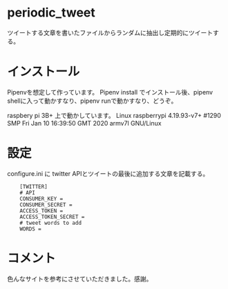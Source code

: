 # periodic_tweet
ツイートする文章を書いたファイルからランダムに抽出し定期的にツイートする。

# インストール
Pipenvを想定して作っています。
Pipenv install でインストール後、pipenv shellに入って動かすなり、pipenv runで動かすなり、どうぞ。

raspbery pi 3B+ 上で動かしています。
                Linux raspberrypi 4.19.93-v7+ #1290 SMP Fri Jan 10 16:39:50 GMT 2020 armv7l GNU/Linux


# 設定
configure.ini に twitter APIとツイートの最後に追加する文章を記載する。

        [TWITTER]
        # API
        CONSUMER_KEY =
        CONSUMER_SECRET =
        ACCESS_TOKEN =
        ACCESS_TOKEN_SECRET =
        # tweet words to add
        WORDS =

# コメント
色んなサイトを参考にさせていただきました。感謝。
